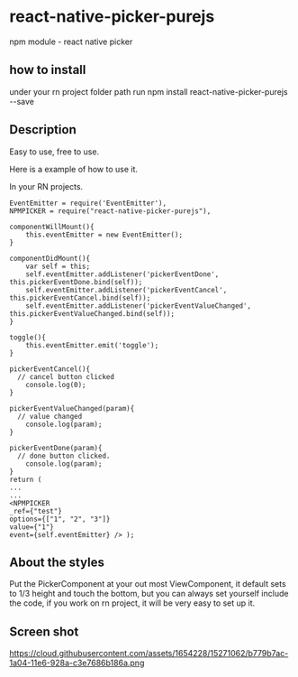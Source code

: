 # react-native-picker-purejs
npm module - react native picker 

## how to install
under your rn project folder path
run
npm install react-native-picker-purejs --save

## Description
Easy to use, free to use.

Here is a example of how to use it.

In your RN projects.

    EventEmitter = require('EventEmitter'),
    NPMPICKER = require("react-native-picker-purejs"),

    componentWillMount(){
    	this.eventEmitter = new EventEmitter();
    }

    componentDidMount(){
    	var self = this;
    	self.eventEmitter.addListener('pickerEventDone', this.pickerEventDone.bind(self));
    	self.eventEmitter.addListener('pickerEventCancel', this.pickerEventCancel.bind(self));
    	self.eventEmitter.addListener('pickerEventValueChanged', this.pickerEventValueChanged.bind(self));
    }

    toggle(){
    	this.eventEmitter.emit('toggle');
    }

    pickerEventCancel(){
      // cancel button clicked
    	console.log(0);
    }

    pickerEventValueChanged(param){
      // value changed 
    	console.log(param);
    }

    pickerEventDone(param){
      // done button clicked.
    	console.log(param);
    }
    return (  
    ...
    ...
    <NPMPICKER
    _ref={"test"}
    options={["1", "2", "3"]}
    value={"1"}
    event={self.eventEmitter} /> );
   
			
## About the styles
Put the PickerComponent at your out most ViewComponent, it default sets to 1/3 height and touch the bottom, but you can always set yourself include the code, if you work on rn project, it will be very easy to set up it.

## Screen shot

https://cloud.githubusercontent.com/assets/1654228/15271062/b779b7ac-1a04-11e6-928a-c3e7686b186a.png
